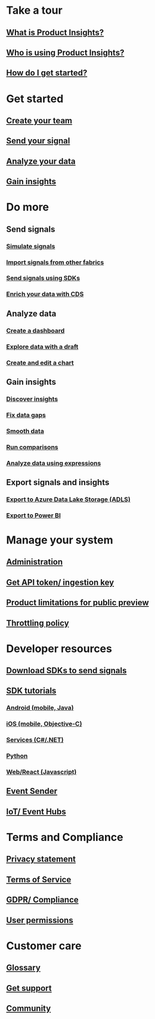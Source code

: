 # Take a tour 
## [What is Product Insights?](xref:developers/quick-starts/what-is) 
## [Who is using Product Insights?](xref:developers/quick-starts/who-uses) 
## [How do I get started?](xref:developers/quick-starts/how-to-get-started) 

# Get started
## [Create your team](xref:developers/quick-starts/create-a-team)
## [Send your signal](xref:developers/quick-starts/1_view-signals)
## [Analyze your data](xref:developers/tutorials/create-dashboard)
## [Gain insights](xref:developers/quick-starts/3_get-insights)

# Do more
## Send signals 
### [Simulate signals](xref:developers/tutorials/create-sample-signals)
### [Import signals from other fabrics](xref:developers/tutorials/import-signals)
### [Send signals using SDKs](xref:developers/tutorials/send-additional-signals)
### [Enrich your data with CDS](xref:developers/tutorials/enrichment)

## Analyze data
### [Create a dashboard](xref:developers/tutorials/create-dashboard)
### [Explore data with a draft](xref:developers/tutorials/examine-signals-metadata)
### [Create and edit a chart](xref:developers/tutorials/examine-signals-metadata)


## Gain insights
### [Discover insights](xref:developers/tutorials/insights-discover)
### [Fix data gaps](xref:developers/tutorials/insights-fix-data-gaps)
### [Smooth data](xref:developers/tutorials/insights-smooth-data)
### [Run comparisons](xref:developers/tutorials/insights-run-comparisons)
### [Analyze data using expressions](xref:developers/tutorials/insights-run-comparisons)

## Export signals and insights
### [Export to Azure Data Lake Storage (ADLS)](xref:developers/tutorials/ADLS-Export)
### [Export to Power BI](xref:developers/tutorials/ADLS-Export)

# Manage your system 
## [Administration](xref:developers/dev-resources/manage-teams)
## [Get API token/ ingestion key](xref:developers/downloads/api-token)
## [Product limitations for public preview](xref:developers/tutorials/product-preview-limitations)
## [Throttling policy](xref:developers/tutorials/product-preview-limitations)

# Developer resources 
## [Download SDKs to send signals](xref:developers/dev-resources/index)
## [SDK tutorials](xref:developers/downloads/tutorials/index)
### [Android (mobile, Java)](xref:developers/downloads/android-java)
### [iOS (mobile, Objective-C)](xref:developers/downloads/ios-objc)
### [Services (C#/.NET)](xref:developers/downloads/dotnet)
### [Python](xref:developers/downloads/python)
### [Web/React (Javascript)](xref:developers/downloads/js)
## [Event Sender](xref:developers/downloads/ingest)
## [IoT/ Event Hubs](xref:developers/downloads/event-iot-hub)

# Terms and Compliance 
## [Privacy statement](xref:developers/articles/privacy-statement)
## [Terms of Service](xref:developers/articles/terms-of-service)
## [GDPR/ Compliance](xref:developers/articles/compliance)
## [User permissions](xref:developers/articles/user-permissions) 


# Customer care 
## [Glossary](xref:developers/articles/glossary) 
## [Get support](xref:developers/customer-care/support)
## [Community](https://community.dynamics.com/365/product-insights/)
